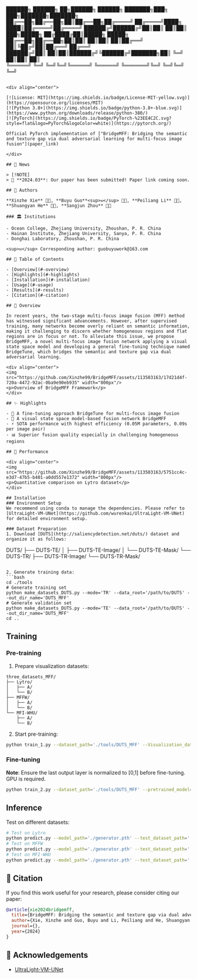██████╗ ██████╗ ██╗██████╗  ██████╗ ███████╗███╗   ███╗███████╗███████╗
██╔══██╗██╔══██╗██║██╔══██╗██╔════╝ ██╔════╝████╗ ████║██╔════╝██╔════╝
██████╔╝██████╔╝██║██║  ██║██║  ███╗█████╗  ██╔████╔██║█████╗  █████╗  
██╔══██╗██╔══██╗██║██║  ██║██║   ██║██╔══╝  ██║╚██╔╝██║██╔══╝  ██╔══╝  
██████╔╝██║  ██║██║██████╔╝╚██████╔╝███████╗██║ ╚═╝ ██║██║     ██║     
╚═════╝ ╚═╝  ╚═╝╚═╝╚═════╝  ╚═════╝ ╚══════╝╚═╝     ╚═╝╚═╝     ╚═╝     
```

<div align="center">

[![License: MIT](https://img.shields.io/badge/License-MIT-yellow.svg)](https://opensource.org/licenses/MIT)
[![Python 3.8+](https://img.shields.io/badge/python-3.8+-blue.svg)](https://www.python.org/downloads/release/python-380/)
[![PyTorch](https://img.shields.io/badge/PyTorch-%23EE4C2C.svg?style=flat&logo=PyTorch&logoColor=white)](https://pytorch.org/)

Official PyTorch implementation of ["BridgeMFF: Bridging the semantic and texture gap via dual adversarial learning for multi-focus image fusion"](paper_link)

</div>

## 📢 News

> [!NOTE]
> 🎉 **2024.03**: Our paper has been submitted! Paper link coming soon.

## 👥 Authors

**Xinzhe Xie** 👨‍🎓, **Buyu Guo**<sup>✉</sup> 👨‍🏫, **Peiliang Li** 👨‍🏫, **Shuangyan He** 👩‍🏫, **Sangjun Zhou** 👨‍🏫

### 🏛️ Institutions

- Ocean College, Zhejiang University, Zhoushan, P. R. China
- Hainan Institute, Zhejiang University, Sanya, P. R. China
- Donghai Laboratory, Zhoushan, P. R. China

<sup>✉</sup> Corresponding author: guobuyuwork@163.com

## 📑 Table of Contents

- [Overview](#-overview)
- [Highlights](#-highlights)
- [Installation](#-installation)
- [Usage](#-usage)
- [Results](#-results)
- [Citation](#-citation)

## 📖 Overview

In recent years, the two-stage multi-focus image fusion (MFF) method has witnessed significant advancements. However, after supervised training, many networks become overly reliant on semantic information, making it challenging to discern whether homogeneous regions and flat regions are in focus or not. To alleviate this issue, we propose BridgeMFF, a novel multi-focus image fusion network applying a visual state space model and developing a general fine-tuning technique named BridgeTune, which bridges the semantic and texture gap via dual adversarial learning.

<div align="center">
<img src="https://github.com/Xinzhe99/BridgeMFF/assets/113503163/17d21d4f-720a-4472-92ac-0ba9e90eb935" width="800px"/>
<p>Overview of BridgeMFF Framework</p>
</div>

## ✨ Highlights

- 🔄 A fine-tuning approach BridgeTune for multi-focus image fusion
- 🎯 A visual state space model-based fusion network BridgeMFF
- ⚡ SOTA performance with highest efficiency (0.05M parameters, 0.09s per image pair)
- 📊 Superior fusion quality especially in challenging homogeneous regions

## 🚀 Performance

<div align="center">
<img src="https://github.com/Xinzhe99/BridgeMFF/assets/113503163/5751cc4c-e3d7-47b5-b401-a0dd557e1372" width="800px"/>
<p>Quantitative comparison on Lytro dataset</p>
</div>

## Installation
### Environment Setup
We recommend using conda to manage the dependencies. Please refer to [UltraLight-VM-UNet](https://github.com/wurenkai/UltraLight-VM-UNet) for detailed environment setup.

### Dataset Preparation
1. Download [DUTS](http://saliencydetection.net/duts/) dataset and organize it as follows:
```
DUTS/
├── DUTS-TE/
│   ├── DUTS-TE-Image/
│   └── DUTS-TE-Mask/
└── DUTS-TR/
    ├── DUTS-TR-Image/
    └── DUTS-TR-Mask/
```

2. Generate training data:
```bash
cd ./tools
# Generate training set
python make_datasets_DUTS.py --mode='TR' --data_root='/path/to/DUTS' --out_dir_name='DUTS_MFF'
# Generate validation set 
python make_datasets_DUTS.py --mode='TE' --data_root='/path/to/DUTS' --out_dir_name='DUTS_MFF'
cd ..
```

## Training
### Pre-training
1. Prepare visualization datasets:
```
three_datasets_MFF/
├── Lytro/
│   ├── A/
│   └── B/
├── MFFW/
│   ├── A/
│   └── B/
└── MFI-WHU/
    ├── A/
    └── B/
```

2. Start pre-training:
```bash
python train_1.py --dataset_path='./tools/DUTS_MFF' --Visualization_datasets='./three_datasets_MFF'
```

### Fine-tuning
**Note**: Ensure the last output layer is normalized to [0,1] before fine-tuning. GPU is required.

```bash
python train_2.py --dataset_path='./tools/DUTS_MFF' --pretrained_model='/path/to/pretrained.pth' --Visualization_datasets='./three_datasets_MFF'
```

## Inference
Test on different datasets:
```bash
# Test on Lytro
python predict.py --model_path='./generator.pth' --test_dataset_path='./three_datasets_MFF/Lytro'
# Test on MFFW
python predict.py --model_path='./generator.pth' --test_dataset_path='./three_datasets_MFF/MFFW'
# Test on MFI-WHU
python predict.py --model_path='./generator.pth' --test_dataset_path='./three_datasets_MFF/MFI-WHU'
```

## 📝 Citation

If you find this work useful for your research, please consider citing our paper:
```bibtex
@article{xie2024bridgemff,
  title={BridgeMFF: Bridging the semantic and texture gap via dual adversarial learning for multi-focus image fusion},
  author={Xie, Xinzhe and Guo, Buyu and Li, Peiliang and He, Shuangyan and Zhou, Sangjun},
  journal={},
  year={2024}
}
```

## 🙏 Acknowledgements
- [UltraLight-VM-UNet](https://github.com/wurenkai/UltraLight-VM-UNet)
